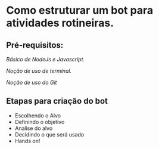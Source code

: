 # Como estruturar um bot para atividades rotineiras.

## Pré-requisitos:
*Básico de NodeJs e Javascript.*

*Noção de uso de terminal.*

*Noção de uso do Git*

## Etapas para criação do bot
- Escolhendo o Alvo
- Definindo o objetivo
- Analise do alvo
- Decidindo o que será usado
- Hands on!
